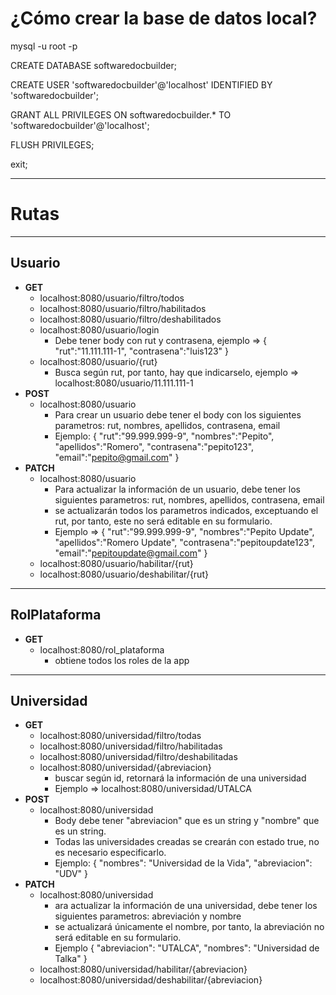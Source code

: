 # ¿Cómo crear la base de datos local?

mysql -u root -p

CREATE DATABASE softwaredocbuilder;

CREATE USER 'softwaredocbuilder'@'localhost' IDENTIFIED BY 'softwaredocbuilder';

GRANT ALL PRIVILEGES ON softwaredocbuilder.* TO 'softwaredocbuilder'@'localhost';

FLUSH PRIVILEGES;

exit;

---
# Rutas

---
## Usuario
- **GET**
  - localhost:8080/usuario/filtro/todos
  - localhost:8080/usuario/filtro/habilitados
  - localhost:8080/usuario/filtro/deshabilitados
  - localhost:8080/usuario/login
    - Debe tener body con rut y contrasena, ejemplo =>
      {
      "rut":"11.111.111-1",
      "contrasena":"luis123"
      }
  - localhost:8080/usuario/{rut} 
    - Busca según rut, por tanto, hay que indicarselo, ejemplo => localhost:8080/usuario/11.111.111-1
- **POST**
  - localhost:8080/usuario
    - Para crear un usuario debe tener el body con los siguientes parametros: rut, nombres, apellidos, contrasena, email
    - Ejemplo:
    {
      "rut":"99.999.999-9",
      "nombres":"Pepito",
      "apellidos":"Romero",
      "contrasena":"pepito123",
      "email":"pepito@gmail.com"
      }
- **PATCH**
  - localhost:8080/usuario
    - Para actualizar la información de un usuario, debe tener los siguientes parametros: rut, nombres, apellidos, contrasena, email
    - se actualizarán todos los parametros indicados, exceptuando el rut, por tanto, este no será editable en su formulario.
    - Ejemplo =>
      {
      "rut":"99.999.999-9",
      "nombres":"Pepito Update",
      "apellidos":"Romero Update",
      "contrasena":"pepitoupdate123",
      "email":"pepitoupdate@gmail.com"
      }
  - localhost:8080/usuario/habilitar/{rut}
  - localhost:8080/usuario/deshabilitar/{rut}
  
---
## RolPlataforma
- **GET**
  - localhost:8080/rol_plataforma
    - obtiene todos los roles de la app

---
## Universidad
- **GET**
  - localhost:8080/universidad/filtro/todas
  - localhost:8080/universidad/filtro/habilitadas
  - localhost:8080/universidad/filtro/deshabilitadas
  - localhost:8080/universidad/{abreviacion}
    - buscar según id, retornará la información de una universidad
    - Ejemplo => localhost:8080/universidad/UTALCA
- **POST**
  - localhost:8080/universidad
    - Body debe tener "abreviacion" que es un string y "nombre" que es un string.
    - Todas las universidades creadas se crearán con estado true, no es necesario especificarlo.
    - Ejemplo:
      {
      "nombres": "Universidad de la Vida",
      "abreviacion": "UDV"
      }
- **PATCH**
  - localhost:8080/universidad
    - ara actualizar la información de una universidad, debe tener los siguientes parametros: abreviación y nombre
    - se actualizará únicamente el nombre, por tanto, la abreviación no será editable en su formulario.
    - Ejemplo
      {
      "abreviacion": "UTALCA",
      "nombres": "Universidad de Talka"
      }
  - localhost:8080/universidad/habilitar/{abreviacion}
  - localhost:8080/universidad/deshabilitar/{abreviacion}